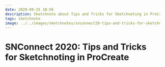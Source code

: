 ```yaml
---
date: 2020-09-25 18:56
description: Sketchnote about Tips and Tricks for Sketchnoting in ProCreate
tags: sketchnote
image: ../../images/sketchnotes/snconnect20-tips-and-tricks-for-sketchnoting-in-procreate-small.jpg
---
```


# SNConnect 2020: Tips and Tricks for Sketchnoting in ProCreate

